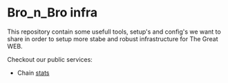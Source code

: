 # Bro_n_Bro infra 

This repository contain some usefull tools, setup's and config's we want to share in order to setup more stabe and robust infrastructure for The Great WEB. 

Checkout our public services: 

- Chain [stats](https://monitor.bronbro.io)
